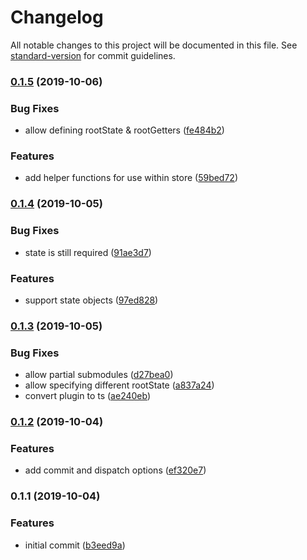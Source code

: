# Changelog

All notable changes to this project will be documented in this file. See [standard-version](https://github.com/conventional-changelog/standard-version) for commit guidelines.

### [0.1.5](https://github.com/danielroe/nuxt-typed-vuex/compare/v0.1.4...v0.1.5) (2019-10-06)


### Bug Fixes

* allow defining rootState & rootGetters ([fe484b2](https://github.com/danielroe/nuxt-typed-vuex/commit/fe484b2))


### Features

* add helper functions for use within store ([59bed72](https://github.com/danielroe/nuxt-typed-vuex/commit/59bed72))

### [0.1.4](https://github.com/danielroe/nuxt-typed-vuex/compare/v0.1.3...v0.1.4) (2019-10-05)


### Bug Fixes

* state is still required ([91ae3d7](https://github.com/danielroe/nuxt-typed-vuex/commit/91ae3d7))


### Features

* support state objects ([97ed828](https://github.com/danielroe/nuxt-typed-vuex/commit/97ed828))

### [0.1.3](https://github.com/danielroe/nuxt-typed-vuex/compare/v0.1.2...v0.1.3) (2019-10-05)


### Bug Fixes

* allow partial submodules ([d27bea0](https://github.com/danielroe/nuxt-typed-vuex/commit/d27bea0))
* allow specifying different rootState ([a837a24](https://github.com/danielroe/nuxt-typed-vuex/commit/a837a24))
* convert plugin to ts ([ae240eb](https://github.com/danielroe/nuxt-typed-vuex/commit/ae240eb))

### [0.1.2](https://github.com/danielroe/nuxt-typed-vuex/compare/v0.1.1...v0.1.2) (2019-10-04)


### Features

* add commit and dispatch options ([ef320e7](https://github.com/danielroe/nuxt-typed-vuex/commit/ef320e7))

### 0.1.1 (2019-10-04)


### Features

* initial commit ([b3eed9a](https://github.com/danielroe/nuxt-typed-vuex/commit/b3eed9a))
